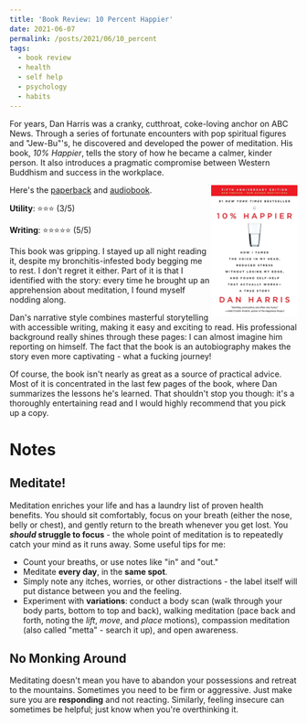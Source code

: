 ```yaml
---
title: 'Book Review: 10 Percent Happier'
date: 2021-06-07
permalink: /posts/2021/06/10_percent
tags:
  - book review
  - health
  - self help
  - psychology
  - habits
---
```


For years, Dan Harris was a cranky, cutthroat, coke-loving anchor on ABC News. Through a series of fortunate encounters with pop spiritual figures and "Jew-Bu"'s, he discovered and developed the power of meditation. His book, *10% Happier*, tells the story of how he became a calmer, kinder person. It also introduces a pragmatic compromise between Western Buddhism and success in the workplace.

<img align="right" width="30%" src="/images/books/10_percent.jpg">

Here's the [paperback](https://www.amazon.com/10-Happier-Self-Help-Actually-Works/dp/0062265431) and [audiobook](https://www.amazon.com/10%25-Happier-Dan-Harris-audiobook/dp/B00I8NLVFY).

**Utility**: ⭐⭐⭐ (3/5)

**Writing**: ⭐⭐⭐⭐⭐ (5/5)

This book was gripping. I stayed up all night reading it, despite my bronchitis-infested body begging me to rest. I don't regret it either. Part of it is that I identified with the story: every time he brought up an apprehension about meditation, I found myself nodding along.

Dan's narrative style combines masterful storytelling with accessible writing, making it easy and exciting to read. His professional background really shines through these pages: I can almost imagine him reporting on himself. The fact that the book is an autobiography makes the story even more captivating - what a fucking journey!

Of course, the book isn't nearly as great as a source of practical advice. Most of it is concentrated in the last few pages of the book, where Dan summarizes the lessons he's learned. That shouldn't stop you though: it's a thoroughly entertaining read and I would highly recommend that you pick up a copy.

Notes
===

## Meditate!

Meditation enriches your life and has a laundry list of proven health benefits. You should sit comfortably, focus on your breath (either the nose, belly or chest), and gently return to the breath whenever you get lost. You ***should* struggle to focus** - the whole point of meditation is to repeatedly catch your mind as it runs away. Some useful tips for me:

- Count your breaths, or use notes like "in" and "out."
- Meditate **every day**, in the **same spot**.
- Simply note any itches, worries, or other distractions - the label itself will put distance between you and the feeling.
- Experiment with **variations**: conduct a body scan (walk through your body parts, bottom to top and back), walking meditation (pace back and forth, noting the *lift*, *move*, and *place* motions), compassion meditation (also called "metta" - search it up), and open awareness.

## No Monking Around

Meditating doesn't mean you have to abandon your possessions and retreat to the mountains. Sometimes you need to be firm or aggressive. Just make sure you are **responding** and not reacting. Similarly, feeling insecure can sometimes be helpful; just know when you're overthinking it.